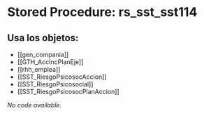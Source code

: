 # Stored Procedure: rs_sst_sst114

## Usa los objetos:
- [[gen_compania]]
- [[GTH_AccIncPlanEje]]
- [[rhh_emplea]]
- [[SST_RiesgoPsicosocAccion]]
- [[SST_RiesgoPsicosocial]]
- [[SST_RiesgoPsicosocPlanAccion]]

*No code available.*
